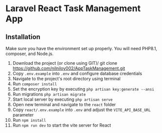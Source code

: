 # Laravel React  Task Management App

## Installation 
Make sure you have the environment set up properly. You will need PHP8.1, composer, and Node.js.

1. Download the project (or clone using GIT)/ git clone https://github.com/nilniloy002/AppTaskManagement.git
2. Copy `.env.example` into `.env` and configure database credentials
3. Navigate to the project's root directory using terminal
4. Run `composer install`
5. Set the encryption key by executing `php artisan key:generate --ansi`
6. Run migrations `php artisan migrate`
7. Start local server by executing `php artisan serve`
8. Open new terminal and navigate to the `react` folder
9. Copy `react/.env.example` into `.env` and adjust the `VITE_API_BASE_URL` parameter
9. Run `npm install`
10. Run `npm run dev` to start the vite server for React
